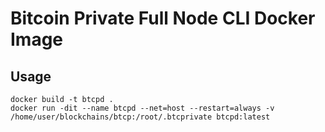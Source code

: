 # Bitcoin Private Full Node CLI Docker Image

## Usage

```
docker build -t btcpd .
docker run -dit --name btcpd --net=host --restart=always -v /home/user/blockchains/btcp:/root/.btcprivate btcpd:latest
```
